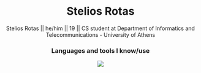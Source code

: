 <h1 align="center">Stelios Rotas</h1>
<p align="center"> Stelios Rotas || he/him || 19 || CS student at Department of Informatics and Telecommunications - University of Athens </p>


<h3 align="center">Languages and tools I know/use</h3>
<p align="center">
  <a href="https://skillicons.dev">
    <img src="https://skillicons.dev/icons?i=c,cpp,py,django,latex,git,github,linux,html,css,react&perline=5" />
  </a>
</p>
